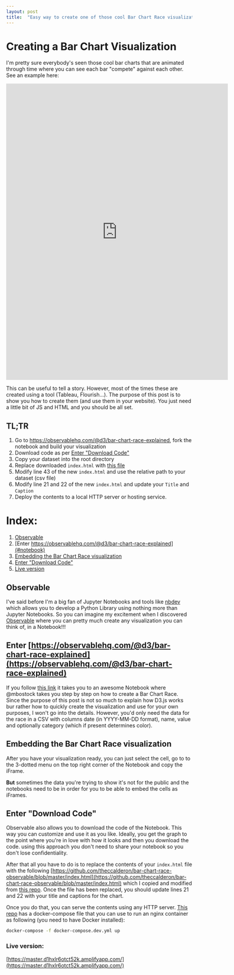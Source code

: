 ```yaml
---
layout: post
title:  "Easy way to create one of those cool Bar Chart Race visualizations"
---
```


# Creating a Bar Chart Visualization

I'm pretty sure everybody's seen those cool bar charts that are animated through time where you can see each bar "compete" against each other. See an example here:

<iframe src="https://master.d1hxlr6otct52k.amplifyapp.com/" style="border:0px #ffffff none;" name="myiFrame" scrolling="no" frameborder="1" marginheight="0px" marginwidth="0px" height="800px" width="600px" allowfullscreen></iframe>

This can be useful to tell a story. However, most of the times these are created using a tool (Tableau, Flourish...). The purpose of this post is to show you how to create them (and use them in your website). You just need a little bit of JS and HTML and you should be all set.

## TL;TR
1. Go to https://observablehq.com/@d3/bar-chart-race-explained, fork the notebook and build your visualization
2. Download code as per [Enter "Download Code"](#download)
3. Copy your dataset into the root directory
4. Replace downloaded `index.html` with [this file](https://github.com/theccalderon/bar-chart-race-observable/blob/master/index.html)
5. Modify line 43 of the new `index.html` and use the relative path to your dataset (csv file)
6. Modify line 21 and 22 of the new `index.html` and update your `Title` and `Caption`
7. Deploy the contents to a local HTTP server or hosting service.

# Index:
1. [Observable](#observable)
2. [Enter https://observablehq.com/@d3/bar-chart-race-explained](#notebook)
3. [Embedding the Bar Chart Race visualization](#embedding)
4. [Enter "Download Code"](#download)
5. [Live version](#live)


## Observable<a name="observable"></a>

I've said before I'm a big fan of Jupyter Notebooks and tools like [nbdev](https://github.com/fastai/nbdev) which allows you to develop a Python Library using nothing more than Jupyter Notebooks. So you can imagine my excitement when I discovered [Observable](https://observablehq.com/) where you can pretty much create any visualization you can think of, in a Notebook!!!

## Enter [https://observablehq.com/@d3/bar-chart-race-explained](https://observablehq.com/@d3/bar-chart-race-explained)<a name="notebook"></a>

If you follow [this link](https://observablehq.com/@d3/bar-chart-race-explained) it takes you to an awesome Notebook where @mbostock takes you step by step on how to create a Bar Chart Race.
Since the purpose of this post is not so much to explain how D3.js works bur rather how to quickly create the visualization and use for your own purposes, I won't go into the details. However, you'd only need the data for the race in a CSV with columns date (in YYYY-MM-DD format), name, value and optionally category (which if present determines color).

## Embedding the Bar Chart Race visualization<a name="embedding"></a>

After you have your visualization ready, you can just select the cell, go to to the 3-dotted menu on the top right corner of the Notebook and copy the iFrame.

**But** sometimes the data you're trying to show it's not for the public and the notebooks need to be in order for you to be able to embed the cells as iFrames.

## Enter "Download Code"<a name="download"></a>

Observable also allows you to download the code of the Notebook. This way you can customize and use it as you like. Ideally, you get the graph to the point where you're in love with how it looks and then you download the code. using this approach you don't need to share your notebook so you don't lose confidentiality.

After that all you have to do is to replace the contents of your `index.html` file with the following [https://github.com/theccalderon/bar-chart-race-observable/blob/master/index.html](https://github.com/theccalderon/bar-chart-race-observable/blob/master/index.html) which I copied and modified from [this repo](https://github.com/observablehq/examples/tree/main/standalone).
Once the file has been replaced, you should update lines 21 and 22 with your title and captions for the chart.

Once you do that, you can serve the contents using any HTTP server. [This repo](https://github.com/theccalderon/bar-chart-race-observable) has a docker-compose file that you can use to run an nginx container as following (you need to have Docker installed):
```bash
docker-compose -f docker-compose.dev.yml up
```

### Live version: <a name="live"></a>
[https://master.d1hxlr6otct52k.amplifyapp.com/](https://master.d1hxlr6otct52k.amplifyapp.com/)